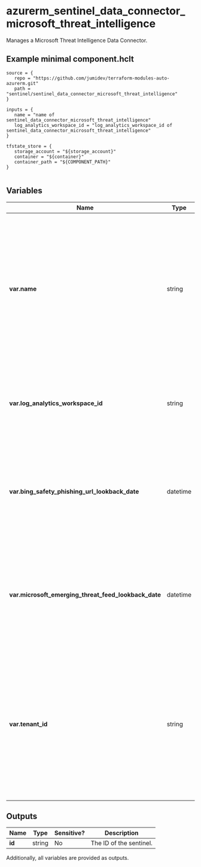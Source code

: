 # azurerm_sentinel_data_connector_microsoft_threat_intelligence

Manages a Microsoft Threat Intelligence Data Connector.

## Example minimal component.hclt

```hcl
source = {
   repo = "https://github.com/jumidev/terraform-modules-auto-azurerm.git" 
   path = "sentinel/sentinel_data_connector_microsoft_threat_intelligence" 
}

inputs = {
   name = "name of sentinel_data_connector_microsoft_threat_intelligence" 
   log_analytics_workspace_id = "log_analytics_workspace_id of sentinel_data_connector_microsoft_threat_intelligence" 
}

tfstate_store = {
   storage_account = "${storage_account}" 
   container = "${container}" 
   container_path = "${COMPONENT_PATH}" 
}


```

## Variables

| Name | Type | Required? |  Description |
| ---- | ---- | --------- |  ----------- |
| **var.name** | string | True | The name which should be used for this Microsoft Threat Intelligence Data Connector. Changing this forces a new Microsoft Threat Intelligence Data Connector to be created. | 
| **var.log_analytics_workspace_id** | string | True | The ID of the Log Analytics Workspace. Changing this forces a new Data Connector to be created. | 
| **var.bing_safety_phishing_url_lookback_date** | datetime | False | The lookback date for the Bing Safety Phishing Url in RFC3339. Changing this forces a new Data Connector to be created. | 
| **var.microsoft_emerging_threat_feed_lookback_date** | datetime | False | The lookback date for the Microsoft Emerging Threat Feed in RFC3339. Changing this forces a new Data Connector to be created. | 
| **var.tenant_id** | string | False | The ID of the tenant that this Microsoft Threat Intelligence Data Connector connects to. Changing this forces a new Microsoft Threat Intelligence Data Connector to be created. | 



## Outputs

| Name | Type | Sensitive? | Description |
| ---- | ---- | --------- | --------- |
| **id** | string | No  | The ID of the sentinel. | 

Additionally, all variables are provided as outputs.
